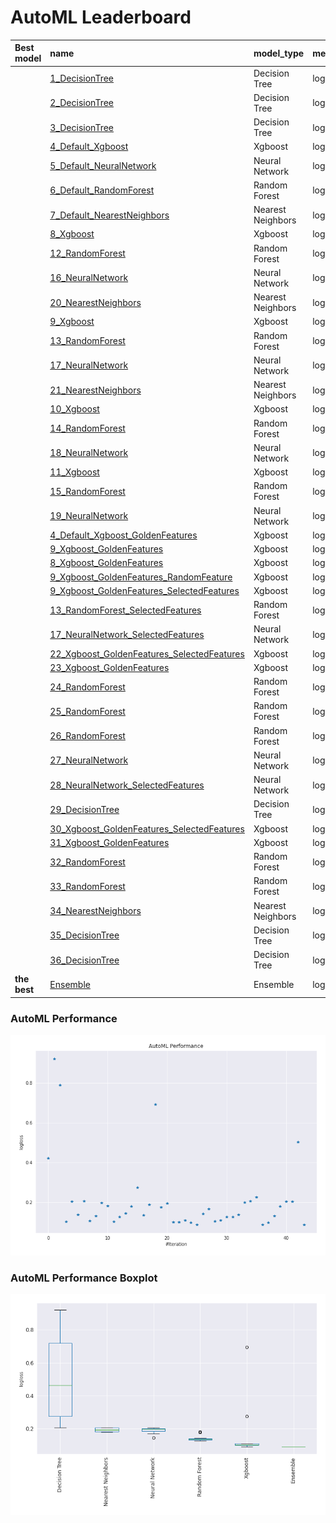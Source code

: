 # AutoML Leaderboard

| Best model   | name                                                                                               | model_type        | metric_type   |   metric_value |   train_time |   single_prediction_time |
|:-------------|:---------------------------------------------------------------------------------------------------|:------------------|:--------------|---------------:|-------------:|-------------------------:|
|              | [1_DecisionTree](1_DecisionTree/README.md)                                                         | Decision Tree     | logloss       |      0.42201   |        70.41 |                   0.0546 |
|              | [2_DecisionTree](2_DecisionTree/README.md)                                                         | Decision Tree     | logloss       |      0.920591  |        40.99 |                   0.0778 |
|              | [3_DecisionTree](3_DecisionTree/README.md)                                                         | Decision Tree     | logloss       |      0.788025  |        42.38 |                   0.0709 |
|              | [4_Default_Xgboost](4_Default_Xgboost/README.md)                                                   | Xgboost           | logloss       |      0.103174  |        38.38 |                   0.0622 |
|              | [5_Default_NeuralNetwork](5_Default_NeuralNetwork/README.md)                                       | Neural Network    | logloss       |      0.205855  |         8.74 |                   0.0923 |
|              | [6_Default_RandomForest](6_Default_RandomForest/README.md)                                         | Random Forest     | logloss       |      0.139028  |        71.54 |                   0.5689 |
|              | [7_Default_NearestNeighbors](7_Default_NearestNeighbors/README.md)                                 | Nearest Neighbors | logloss       |      0.20686   |        43.84 |                   0.6114 |
|              | [8_Xgboost](8_Xgboost/README.md)                                                                   | Xgboost           | logloss       |      0.109154  |        38.88 |                   0.0531 |
|              | [12_RandomForest](12_RandomForest/README.md)                                                       | Random Forest     | logloss       |      0.132294  |        70.2  |                   0.5652 |
|              | [16_NeuralNetwork](16_NeuralNetwork/README.md)                                                     | Neural Network    | logloss       |      0.198462  |         5.91 |                   0.0887 |
|              | [20_NearestNeighbors](20_NearestNeighbors/README.md)                                               | Nearest Neighbors | logloss       |      0.183506  |        43.59 |                   0.6062 |
|              | [9_Xgboost](9_Xgboost/README.md)                                                                   | Xgboost           | logloss       |      0.10399   |        36.51 |                   0.0538 |
|              | [13_RandomForest](13_RandomForest/README.md)                                                       | Random Forest     | logloss       |      0.129132  |        72.22 |                   0.5716 |
|              | [17_NeuralNetwork](17_NeuralNetwork/README.md)                                                     | Neural Network    | logloss       |      0.145634  |         6.75 |                   0.0851 |
|              | [21_NearestNeighbors](21_NearestNeighbors/README.md)                                               | Nearest Neighbors | logloss       |      0.180764  |        43.67 |                   0.6154 |
|              | [10_Xgboost](10_Xgboost/README.md)                                                                 | Xgboost           | logloss       |      0.274797  |        31.03 |                   0.0543 |
|              | [14_RandomForest](14_RandomForest/README.md)                                                       | Random Forest     | logloss       |      0.13626   |        74.89 |                   0.5713 |
|              | [18_NeuralNetwork](18_NeuralNetwork/README.md)                                                     | Neural Network    | logloss       |      0.190606  |         6.58 |                   0.0812 |
|              | [11_Xgboost](11_Xgboost/README.md)                                                                 | Xgboost           | logloss       |      0.693092  |        30.39 |                   0.0538 |
|              | [15_RandomForest](15_RandomForest/README.md)                                                       | Random Forest     | logloss       |      0.176479  |        69.74 |                   0.5733 |
|              | [19_NeuralNetwork](19_NeuralNetwork/README.md)                                                     | Neural Network    | logloss       |      0.19675   |         5.86 |                   0.0822 |
|              | [4_Default_Xgboost_GoldenFeatures](4_Default_Xgboost_GoldenFeatures/README.md)                     | Xgboost           | logloss       |      0.102272  |        49.11 |                   0.0995 |
|              | [9_Xgboost_GoldenFeatures](9_Xgboost_GoldenFeatures/README.md)                                     | Xgboost           | logloss       |      0.102036  |        50.87 |                   0.1024 |
|              | [8_Xgboost_GoldenFeatures](8_Xgboost_GoldenFeatures/README.md)                                     | Xgboost           | logloss       |      0.110021  |        38.01 |                   0.1026 |
|              | [9_Xgboost_GoldenFeatures_RandomFeature](9_Xgboost_GoldenFeatures_RandomFeature/README.md)         | Xgboost           | logloss       |      0.0993906 |        14.76 |                   0.1014 |
|              | [9_Xgboost_GoldenFeatures_SelectedFeatures](9_Xgboost_GoldenFeatures_SelectedFeatures/README.md)   | Xgboost           | logloss       |      0.0891191 |        28.17 |                   0.0982 |
|              | [13_RandomForest_SelectedFeatures](13_RandomForest_SelectedFeatures/README.md)                     | Random Forest     | logloss       |      0.143235  |        45    |                   0.573  |
|              | [17_NeuralNetwork_SelectedFeatures](17_NeuralNetwork_SelectedFeatures/README.md)                   | Neural Network    | logloss       |      0.168263  |         4.18 |                   0.0782 |
|              | [22_Xgboost_GoldenFeatures_SelectedFeatures](22_Xgboost_GoldenFeatures_SelectedFeatures/README.md) | Xgboost           | logloss       |      0.106396  |        35    |                   0.0948 |
|              | [23_Xgboost_GoldenFeatures](23_Xgboost_GoldenFeatures/README.md)                                   | Xgboost           | logloss       |      0.11077   |        37.84 |                   0.1024 |
|              | [24_RandomForest](24_RandomForest/README.md)                                                       | Random Forest     | logloss       |      0.129132  |        68.06 |                   0.5764 |
|              | [25_RandomForest](25_RandomForest/README.md)                                                       | Random Forest     | logloss       |      0.127291  |        70.01 |                   0.5658 |
|              | [26_RandomForest](26_RandomForest/README.md)                                                       | Random Forest     | logloss       |      0.138823  |        69.44 |                   0.5764 |
|              | [27_NeuralNetwork](27_NeuralNetwork/README.md)                                                     | Neural Network    | logloss       |      0.200491  |         6.01 |                   0.0766 |
|              | [28_NeuralNetwork_SelectedFeatures](28_NeuralNetwork_SelectedFeatures/README.md)                   | Neural Network    | logloss       |      0.207272  |         3.79 |                   0.0747 |
|              | [29_DecisionTree](29_DecisionTree/README.md)                                                       | Decision Tree     | logloss       |      0.226607  |        27.97 |                   0.0551 |
|              | [30_Xgboost_GoldenFeatures_SelectedFeatures](30_Xgboost_GoldenFeatures_SelectedFeatures/README.md) | Xgboost           | logloss       |      0.0896184 |        38.72 |                   0.0957 |
|              | [31_Xgboost_GoldenFeatures](31_Xgboost_GoldenFeatures/README.md)                                   | Xgboost           | logloss       |      0.100067  |        37.78 |                   0.0974 |
|              | [32_RandomForest](32_RandomForest/README.md)                                                       | Random Forest     | logloss       |      0.133579  |        70.84 |                   0.569  |
|              | [33_RandomForest](33_RandomForest/README.md)                                                       | Random Forest     | logloss       |      0.181781  |        70.98 |                   0.5774 |
|              | [34_NearestNeighbors](34_NearestNeighbors/README.md)                                               | Nearest Neighbors | logloss       |      0.204553  |        43.9  |                   0.5952 |
|              | [35_DecisionTree](35_DecisionTree/README.md)                                                       | Decision Tree     | logloss       |      0.205083  |        27.65 |                   0.0612 |
|              | [36_DecisionTree](36_DecisionTree/README.md)                                                       | Decision Tree     | logloss       |      0.50384   |        33.61 |                   0.0547 |
| **the best** | [Ensemble](Ensemble/README.md)                                                                     | Ensemble          | logloss       |      0.0885919 |         6.93 |                   0.3394 |

### AutoML Performance
![AutoML Performance](ldb_performance.png)

### AutoML Performance Boxplot
![AutoML Performance Boxplot](ldb_performance_boxplot.png)